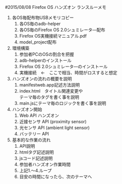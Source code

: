 #2015/08/08 Firefox OS ハンズオン ランスルーメモ
1. 各OS毎配布物USBメモリコピー
    1. 各OS毎のadb-helper
    2. 各OS毎のFirefox OS 2.0シュミレータ―配布
    3. Firefox OS実機接続マニュアル.pdf
    4. model_project配布
2. 環境構築
    1. 参加者PCのOSの割合を把握
    2. adb-helperのインストール
    3. Firefox OS 2.0シュミレータ―のインストール
    4. 実機接続　←　ここで相当、時間がロスすると想定
3. ハンズオンの流れの概要を説明
    1. manifestweb.app記述方法説明
    2. index.html　タイトル関連変更や<br />テーマ毎のタグを書く事を説明
    3. main.jsにテーマ毎のロジックを書く事を説明
4. ハンズオン開始
    1. Web API ハンズオン
    2. 近接センサ API (proximity sensor)
    3. 光センサ API (ambient light sensor)
    4. バッテリー API
5. 基本的な作業の流れ
    1. API説明
    2. htmlタグ記述説明
    3. jsコード記述説明
    4. 参加者ハンズオン作業時間
    5. 上記1.～4.ループ
    6. 目安の時間になったら、次のテーマへ
